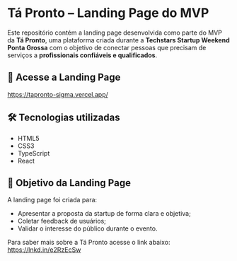 # Tá Pronto – Landing Page do MVP

Este repositório contém a landing page desenvolvida como parte do MVP da **Tá Pronto**, uma plataforma criada durante a **Techstars Startup Weekend Ponta Grossa** com o objetivo de conectar pessoas que precisam de serviços a **profissionais confiáveis e qualificados**.

## 🔗 Acesse a Landing Page

https://tapronto-sigma.vercel.app/

## 🛠️ Tecnologias utilizadas

- HTML5  
- CSS3  
- TypeScript 
- React

## 📌 Objetivo da Landing Page

A landing page foi criada para:
- Apresentar a proposta da startup de forma clara e objetiva;
- Coletar feedback de usuários;
- Validar o interesse do público durante o evento.

Para saber mais sobre a Tá Pronto acesse o link abaixo:
https://lnkd.in/e2RzEcSw
